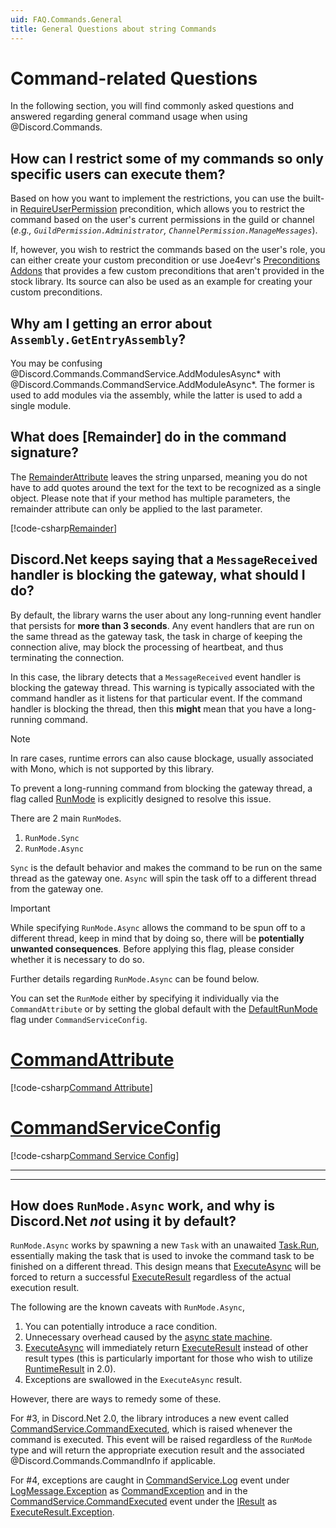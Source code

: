 ```yaml
---
uid: FAQ.Commands.General
title: General Questions about string Commands
---
```


# Command-related Questions

In the following section, you will find commonly asked questions and
answered regarding general command usage when using @Discord.Commands.

## How can I restrict some of my commands so only specific users can execute them?

Based on how you want to implement the restrictions, you can use the
built-in [RequireUserPermission] precondition, which allows you to
restrict the command based on the user's current permissions in the
guild or channel (*e.g., `GuildPermission.Administrator`,
`ChannelPermission.ManageMessages`*).

If, however, you wish to restrict the commands based on the user's
role, you can either create your custom precondition or use
Joe4evr's [Preconditions Addons] that provides a few custom
preconditions that aren't provided in the stock library.
Its source can also be used as an example for creating your
custom preconditions.

[RequireUserPermission]: xref:Discord.Commands.RequireUserPermissionAttribute
[Preconditions Addons]: https://github.com/Joe4evr/Discord.Addons/tree/master/src/Discord.Addons.Preconditions

## Why am I getting an error about `Assembly.GetEntryAssembly`?

You may be confusing @Discord.Commands.CommandService.AddModulesAsync*
with @Discord.Commands.CommandService.AddModuleAsync*. The former
is used to add modules via the assembly, while the latter is used to
add a single module.

## What does [Remainder] do in the command signature?

The [RemainderAttribute] leaves the string unparsed, meaning you
do not have to add quotes around the text for the text to be
recognized as a single object. Please note that if your method has
multiple parameters, the remainder attribute can only be applied to
the last parameter.

[!code-csharp[Remainder](samples/Remainder.cs)]

[RemainderAttribute]: xref:Discord.Commands.RemainderAttribute

## Discord.Net keeps saying that a `MessageReceived` handler is blocking the gateway, what should I do?

By default, the library warns the user about any long-running event
handler that persists for **more than 3 seconds**. Any event
handlers that are run on the same thread as the gateway task, the task
in charge of keeping the connection alive, may block the processing of
heartbeat, and thus terminating the connection.

In this case, the library detects that a `MessageReceived`
event handler is blocking the gateway thread. This warning is
typically associated with the command handler as it listens for that
particular event. If the command handler is blocking the thread, then
this **might** mean that you have a long-running command.

> [!NOTE]
> In rare cases, runtime errors can also cause blockage, usually
> associated with Mono, which is not supported by this library.

To prevent a long-running command from blocking the gateway
thread, a flag called [RunMode] is explicitly designed to resolve
this issue.

There are 2 main `RunMode`s.

1. `RunMode.Sync`
2. `RunMode.Async`

`Sync` is the default behavior and makes the command to be run on the
same thread as the gateway one. `Async` will spin the task off to a
different thread from the gateway one.

> [!IMPORTANT]
> While specifying `RunMode.Async` allows the command to be spun off
> to a different thread, keep in mind that by doing so, there will be
> **potentially unwanted consequences**. Before applying this flag,
> please consider whether it is necessary to do so.
>
> Further details regarding `RunMode.Async` can be found below.

You can set the `RunMode` either by specifying it individually via
the `CommandAttribute` or by setting the global default with
the [DefaultRunMode] flag under `CommandServiceConfig`.

# [CommandAttribute](#tab/cmdattrib)

[!code-csharp[Command Attribute](samples/runmode-cmdattrib.cs)]

# [CommandServiceConfig](#tab/cmdconfig)

[!code-csharp[Command Service Config](samples/runmode-cmdconfig.cs)]

***

***

[RunMode]: xref:Discord.Commands.RunMode
[CommandAttribute]: xref:Discord.Commands.CommandAttribute
[DefaultRunMode]: xref:Discord.Commands.CommandServiceConfig.DefaultRunMode

## How does `RunMode.Async` work, and why is Discord.Net *not* using it by default?

`RunMode.Async` works by spawning a new `Task` with an unawaited
[Task.Run], essentially making the task that is used to invoke the
command task to be finished on a different thread. This design means
that [ExecuteAsync] will be forced to return a successful
[ExecuteResult] regardless of the actual execution result.

The following are the known caveats with `RunMode.Async`,

1. You can potentially introduce a race condition.
2. Unnecessary overhead caused by the [async state machine].
3. [ExecuteAsync] will immediately return [ExecuteResult] instead of
 other result types (this is particularly important for those who wish
 to utilize [RuntimeResult] in 2.0).
4. Exceptions are swallowed in the `ExecuteAsync` result.

However, there are ways to remedy some of these.

For #3, in Discord.Net 2.0, the library introduces a new event called
[CommandService.CommandExecuted], which is raised whenever the command is executed. 
This event will be raised regardless of
the `RunMode` type and will return the appropriate execution result
and the associated @Discord.Commands.CommandInfo if applicable.

For #4, exceptions are caught in [CommandService.Log] event under
[LogMessage.Exception] as [CommandException] and in the 
[CommandService.CommandExecuted] event under the [IResult] as 
[ExecuteResult.Exception].

[Task.Run]: https://docs.microsoft.com/en-us/dotnet/api/system.threading.tasks.task.run
[async state machine]: https://www.red-gate.com/simple-talk/dotnet/net-tools/c-async-what-is-it-and-how-does-it-work/
[ExecuteAsync]: xref:Discord.Commands.CommandService.ExecuteAsync*
[ExecuteResult]: xref:Discord.Commands.ExecuteResult
[RuntimeResult]: xref:Discord.Commands.RuntimeResult
[CommandService.CommandExecuted]: xref:Discord.Commands.CommandService.CommandExecuted
[CommandService.Log]: xref:Discord.Commands.CommandService.Log
[LogMessage.Exception]: xref:Discord.LogMessage.Exception*
[ExecuteResult.Exception]: xref:Discord.Commands.ExecuteResult.Exception*
[CommandException]: xref:Discord.Commands.CommandException
[IResult]: xref:Discord.Commands.IResult
